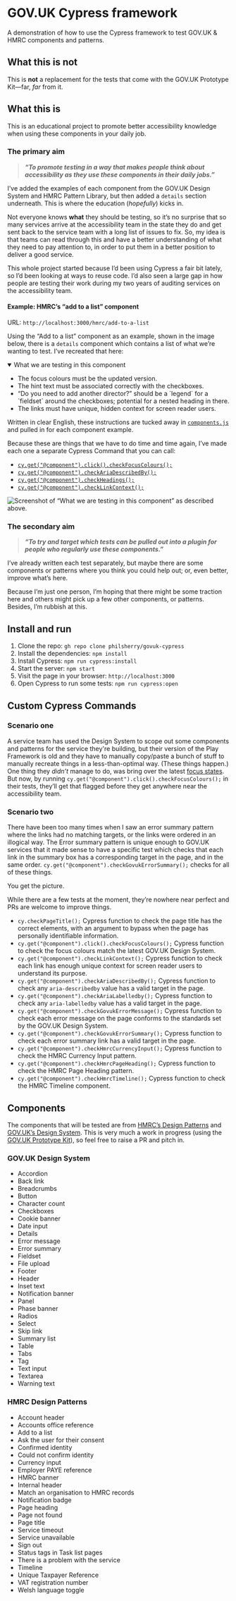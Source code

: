 # GOV.UK Cypress framework

A demonstration of how to use the Cypress framework to test GOV.UK & HMRC components and patterns.

## What this is not

This is **not** a replacement for the tests that come with the GOV.UK Prototype Kit—far, *far* from it.

## What this is

This is an educational project to promote better accessibility knowledge when using these components in your daily job.

### The primary aim

> ***“To promote testing in a way that makes people think about accessibility as they use these components in their daily jobs.”***

I’ve added the examples of each component from the GOV.UK Design System and HMRC Pattern Library, but then added a `details` section underneath. This is where the education (*hopefully*) kicks in.

Not everyone knows **what** they should be testing, so it’s no surprise that so many services arrive at the accessibility team in the state they do and get sent back to the service team with a long list of issues to fix. So, my idea is that teams can read through this and have a better understanding of what they need to pay attention to, in order to put them in a better position to deliver a good service.

This whole project started because I’d been using Cypress a fair bit lately, so I’d been looking at ways to reuse code. I’d also seen a large gap in how people are testing their work during my two years of auditing services on the accessibility team.

#### Example: HMRC’s “add to a list” component

URL: `http://localhost:3000/hmrc/add-to-a-list`

Using the “Add to a list” component as an example, shown in the image below, there is a `details` component which contains a list of what we’re wanting to test. I’ve recreated that here:

<details open>
  <summary>What we are testing in this component</summary>
  <ul>
    <li>The focus colours must be the updated version.</li>
    <li>The hint text must be associated correctly with the checkboxes.</li>
    <li>“Do you need to add another director?” should be a `legend` for a `fieldset` around the checkboxes; potential for a nested heading in there.</li>
    <li>The links must have unique, hidden context for screen reader users.</li>
  </ul>
</details>

Written in clear English, these instructions are tucked away in [`components.js`](app/components.js) and pulled in for each component example.

Because these are things that we have to do time and time again, I’ve made each one a separate Cypress Command that you can call:

- [`cy.get("@component").click().checkFocusColours();`](./cypress/support/govuk-cypress/govuk--focus-colours.js)
- [`cy.get("@component").checkAriaDescribedBy();`](./cypress/support/govuk-cypress/govuk--aria-describedby.js)
- [`cy.get("@component").checkHeadings();`](./cypress/support/govuk-cypress/govuk--headings.js)
- [`cy.get("@component").checkLinkContext();`](./cypress/support/govuk-cypress/govuk--link-context.js)

![Screenshot of “What we are testing in this component” as described above.](./docs/assets/images/hmrc--add-to-a-list.png)

### The secondary aim

> ***“To try and target which tests can be pulled out into a plugin for people who regularly use these components.”***

I’ve already written each test separately, but maybe there are some components or patterns where you think you could help out; or, even better, improve what’s here.

Because I’m just one person, I’m hoping that there might be some traction here and others might pick up a few other components, or patterns. Besides, I’m rubbish at this.

## Install and run

1. Clone the repo: `gh repo clone philsherry/govuk-cypress`
2. Install the dependencies: `npm install`
3. Install Cypress: `npm run cypress:install`
4. Start the server: `npm start`
5. Visit the page in your browser: `http://localhost:3000`
6. Open Cypress to run some tests: `npm run cypress:open`

## Custom Cypress Commands

### Scenario one

A service team has used the Design System to scope out some components and patterns for the service they're building, but their version of the Play Framework is old and they have to manually copy/paste a bunch of stuff to manually recreate things in a less-than-optimal way. (These things happen.) One thing they *didn’t* manage to do, was bring over the latest [focus states](https://design-system.service.gov.uk/get-started/focus-states/). But now, by running `cy.get("@component").click().checkFocusColours();` in their tests, they’ll get that flagged before they get anywhere near the accessibility team.

### Scenario two

There have been too many times when I saw an error summary pattern where the links had no matching targets, or the links were ordered in an illogical way. The Error summary pattern is unique enough to GOV.UK services that it made sense to have a specific test which checks that each link in the summary box has a corresponding target in the page, and in the same order. `cy.get("@component").checkGovukErrorSummary();` checks for all of these things.

You get the picture.

While there are a few tests at the moment, they’re nowhere near perfect and PRs are welcome to improve things.

- `cy.checkPageTitle();`
  Cypress function to check the page title has the correct elements, with an argument to bypass when the page has personally identifiable information.
- `cy.get("@component").click().checkFocusColours();`
  Cypress function to check the focus colours match the latest GOV.UK Design System.
- `cy.get("@component").checkLinkContext();`
  Cypress function to check each link has enough unique context for screen reader users to understand its purpose.
- `cy.get("@component").checkAriaDescribedBy();`
  Cypress function to check any `aria-describedby` value has a valid target in the page.
- `cy.get("@component").checkAriaLabelledby();`
  Cypress function to check any `aria-labelledby` value has a valid target in the page.
- `cy.get("@component").checkGovukErrorMessage();`
  Cypress function to check each error message on the page conforms to the standards set by the GOV.UK Design System.
- `cy.get("@component").checkGovukErrorSummary();`
  Cypress function to check each error summary link has a valid target in the page.
- `cy.get("@component").checkHmrcCurrencyInput();`
  Cypress function to check the HMRC Currency Input pattern.
- `cy.get("@component").checkHmrcPageHeading();`
  Cypress function to check the HMRC Page Heading pattern.
- `cy.get("@component").checkHmrcTimeline();`
  Cypress function to check the HMRC Timeline component.

## Components

The components that will be tested are from [HMRC’s Design Patterns](https://design.tax.service.gov.uk/hmrc-design-patterns/) and [GOV.UK’s Design System](https://design-system.service.gov.uk/). This is very much a work in progress (using the [GOV.UK Prototype Kit](https://github.com/alphagov/govuk-prototype-kit)), so feel free to raise a PR and pitch in.

### GOV.UK Design System

- Accordion
- Back link
- Breadcrumbs
- Button
- Character count
- Checkboxes
- Cookie banner
- Date input
- Details
- Error message
- Error summary
- Fieldset
- File upload
- Footer
- Header
- Inset text
- Notification banner
- Panel
- Phase banner
- Radios
- Select
- Skip link
- Summary list
- Table
- Tabs
- Tag
- Text input
- Textarea
- Warning text

### HMRC Design Patterns

- Account header
- Accounts office reference
- Add to a list
- Ask the user for their consent
- Confirmed identity
- Could not confirm identity
- Currency input
- Employer PAYE reference
- HMRC banner
- Internal header
- Match an organisation to HMRC records
- Notification badge
- Page heading
- Page not found
- Page title
- Service timeout
- Service unavailable
- Sign out
- Status tags in Task list pages
- There is a problem with the service
- Timeline
- Unique Taxpayer Reference
- VAT registration number
- Welsh language toggle
